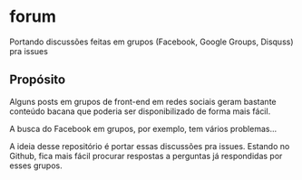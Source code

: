 # forum
Portando discussões feitas em grupos (Facebook, Google Groups, Disquss) pra issues

## Propósito

Alguns posts em grupos de front-end em redes sociais geram bastante conteúdo bacana que poderia ser disponibilizado de forma mais fácil.

A busca do Facebook em grupos, por exemplo, tem vários problemas...

A ideia desse repositório é portar essas discussões pra issues. Estando no Github, fica mais fácil procurar respostas a perguntas já respondidas por esses grupos.
